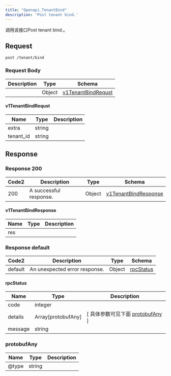 ```yaml
---
title: "Openapi_TenantBind"
description: 'Post tenant bind.'
---
```



调用该接口Post tenant bind.。



## Request


```
post /tenant/bind
```







### Request Body


 
| Description | Type | Schema |
| ----------- | ------ | ------ |
|  | Object | [v1TenantBindRequst](#v1TenantBindRequst) |

#### v1TenantBindRequst

| Name | Type | Description | 
| ---- | ---- | ----------- |     
| extra | string |  |      
| tenant_id | string |  |   


  
     
   
     
 
 





## Response



### Response  200

 
| Code2 | Description | Type | Schema |
| ---- | ----------- | ------ | ------ |
| 200 | A successful response. | Object | [v1TenantBindResponse](#v1TenantBindResponse) |

#### v1TenantBindResponse

| Name | Type | Description | 
| ---- | ---- | ----------- |     
| res |  |  |   


  
     
 
 


 


### Response  default

 
| Code2 | Description | Type | Schema |
| ---- | ----------- | ------ | ------ |
| default | An unexpected error response. | Object | [rpcStatus](#rpcStatus) |

#### rpcStatus

| Name | Type | Description | 
| ---- | ---- | ----------- |     
| code | integer |  |          
| details | Array[protobufAny] |  [ 具体参数可见下面 [protobufAny](#protobufAny) ] |       
| message | string |  |   


  
     
   
       
         
### protobufAny
| Name | Type | Description | 
| ---- | ---- | ----------- |     
| @type | string |  |   


  
     
 
 


          
     
   
     
 
 


 


